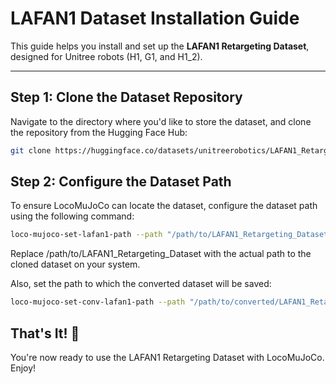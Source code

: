 # LAFAN1 Dataset Installation Guide

This guide helps you install and set up the **LAFAN1 Retargeting Dataset**, designed for Unitree robots (H1, G1, and H1_2).

---

## Step 1: Clone the Dataset Repository

Navigate to the directory where you'd like to store the dataset, and clone the repository from the Hugging Face Hub:

```bash
git clone https://huggingface.co/datasets/unitreerobotics/LAFAN1_Retargeting_Dataset
```

## Step 2: Configure the Dataset Path
To ensure LocoMuJoCo can locate the dataset, configure the dataset path using the following command:

``` bash
loco-mujoco-set-lafan1-path --path "/path/to/LAFAN1_Retargeting_Dataset"
```

Replace /path/to/LAFAN1_Retargeting_Dataset with the actual path to the cloned dataset on your system.

Also, set the path to which the converted dataset will be saved:

``` bash
loco-mujoco-set-conv-lafan1-path --path "/path/to/converted/LAFAN1_Retargeting_Dataset"
```


## That's It! 🎉
You're now ready to use the LAFAN1 Retargeting Dataset with LocoMuJoCo. Enjoy!